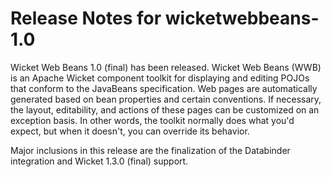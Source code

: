 # Release Notes for wicketwebbeans-1.0 #

Wicket Web Beans 1.0 (final) has been released. Wicket Web Beans (WWB) is an Apache Wicket component toolkit for displaying and editing POJOs that conform to the JavaBeans specification. Web pages are automatically generated based on bean properties and certain conventions. If necessary, the layout, editability, and actions of these pages can be customized on an exception basis. In other words, the toolkit normally does what you'd expect, but when it doesn't, you can override its behavior.

Major inclusions in this release are the finalization of the Databinder integration and Wicket 1.3.0 (final) support.